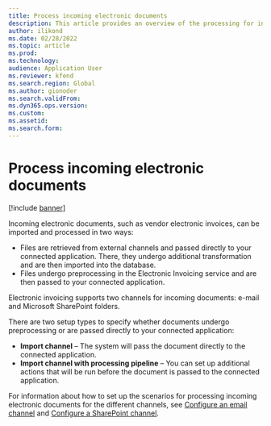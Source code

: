```yaml
---
title: Process incoming electronic documents
description: This article provides an overview of the processing for incoming electronic documents.
author: ilikond
ms.date: 02/28/2022
ms.topic: article
ms.prod: 
ms.technology: 
audience: Application User
ms.reviewer: kfend
ms.search.region: Global
ms.author: gionoder
ms.search.validFrom: 
ms.dyn365.ops.version: 
ms.custom: 
ms.assetid: 
ms.search.form: 
---
```


# Process incoming electronic documents

[!include [banner](../../includes/banner.md)]

Incoming electronic documents, such as vendor electronic invoices, can be imported and processed in two ways:

- Files are retrieved from external channels and passed directly to your connected application. There, they undergo additional transformation and are then imported into the database.
- Files undergo preprocessing in the Electronic Invoicing service and are then passed to your connected application.

Electronic invoicing supports two channels for incoming documents: e-mail and Microsoft SharePoint folders.

There are two setup types to specify whether documents undergo preprocessing or are passed directly to your connected application:

- **Import channel** – The system will pass the document directly to the connected application.
- **Import channel with processing pipeline** – You can set up additional actions that will be run before the document is passed to the connected application.

For information about how to set up the scenarios for processing incoming electronic documents for the different channels, see [Configure an email channel](e-invoicing-configure-email.md) and [Configure a SharePoint channel](e-invoicing-configure-sharepoint-channel.md).
